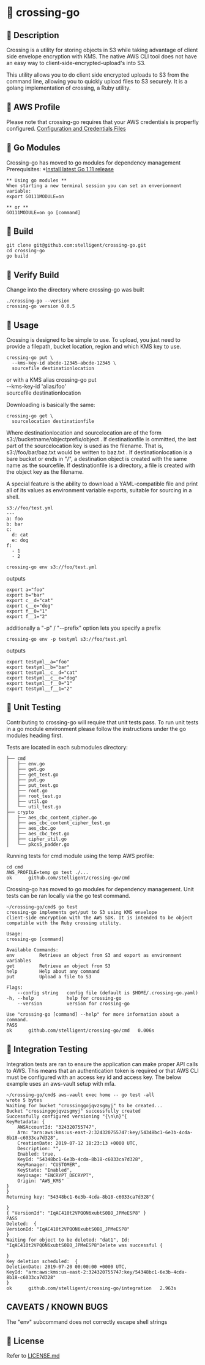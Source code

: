 # :children_crossing: crossing-go

## :children_crossing: Description

Crossing is a utility for storing objects in S3 while taking advantage of client side envelope encryption with KMS.  The native AWS CLI tool does not have an easy way to client-side-encrypted-upload's into S3.

This utility allows you to do client side encrypted uploads to S3 from the command line, allowing you to quickly upload files to S3 securely. It is a golang implementation of crossing, a Ruby utility.

## :children_crossing: AWS Profile
Please note that crossing-go requires that your AWS credentials is properfly configured.
[Configuration and Credentials Files](https://docs.aws.amazon.com/cli/latest/userguide/cli-configure-files.html)

## :children_crossing: Go Modules

Crossing-go has moved to go modules for dependency management
Prerequisites:
    *[Install latest Go 1.11 release](https://golang.org/dl/)
    
    ** Using go modules **
    When starting a new terminal session you can set an enverionment variable:
    export GO111MODULE=on

    ** or **
    GO111MODULE=on go [command]


## :children_crossing: Build

    git clone git@github.com:stelligent/crossing-go.git
    cd crossing-go
    go build

## :children_crossing: Verify Build
Change into the directory where crossing-go was built

    ./crossing-go --version
    crossing-go version 0.0.5


## :children_crossing: Usage

Crossing is designed to be simple to use. To upload, you just need to provide a filepath, bucket location, region and which KMS key to use.

    crossing-go put \
      --kms-key-id abcde-12345-abcde-12345 \
      sourcefile destinationlocation

or with a KMS alias
    crossing-go put \
      --kms-key-id 'alias/foo' \
      sourcefile destinationlocation

Downloading is basically the same:

    crossing-go get \
      sourcelocation destinationfile

Where destinationlocation and sourcelocation are of the form s3://bucketname/objectprefix/object . If destinationfile is ommitted, the last part of the sourcelocation key is used as the filename. That is, s3://foo/bar/baz.txt would be written to baz.txt . If destinationlocation is a bare bucket or ends in "/", a destination object is created with the same name as the sourcefile. If destinationfile is a directory, a file is created with the object key as the filename.

A special feature is the ability to download a YAML-compatible file and print all of its values as environment variable exports, suitable for sourcing in a shell.

    s3://foo/test.yml
    ---
    a: foo
    b: bar
    c:
      d: cat
      e: dog
    f:
      - 1
      - 2

    crossing-go env s3://foo/test.yml

outputs

    export a="foo"
    export b="bar"
    export c__d="cat"
    export c__e="dog"
    export f__0="1"
    export f__1="2"

additionally a "-p" / "--prefix" option lets you specify a prefix

    crossing-go env -p testyml s3://foo/test.yml

outputs

    export testyml__a="foo"
    export testyml__b="bar"
    export testyml__c__d="cat"
    export testyml__c__e="dog"
    export testyml__f__0="1"
    export testyml__f__1="2"

## :children_crossing: Unit Testing
Contributing to crossing-go will require that unit tests pass. To run unit tests in a go module environment please follow 
the instructions under the go modules heading first.

Tests are located in each submodules directory:

    ├── cmd
    │   ├── env.go
    │   ├── get.go
    │   ├── get_test.go
    │   ├── put.go
    │   ├── put_test.go
    │   ├── root.go
    │   ├── root_test.go
    │   ├── util.go
    │   └── util_test.go
    ├── crypto
    │   ├── aes_cbc_content_cipher.go
    │   ├── aes_cbc_content_cipher_test.go
    │   ├── aes_cbc.go
    │   ├── aes_cbc_test.go
    │   ├── cipher_util.go
    │   └── pkcs5_padder.go

Running tests for cmd module using the temp AWS profile:

    cd cmd
    AWS_PROFILE=temp go test ./...
    ok      github.com/stelligent/crossing-go/cmd

Crossing-go has moved to go modules for dependency management. Unit tests can be ran locally via the go test command.

    ~/crossing-go/cmd$ go test
    crossing-go implements get/put to S3 using KMS envelope
    client-side encryption with the AWS SDK. It is intended to be object
    compatible with the Ruby crossing utility.

    Usage:
    crossing-go [command]

    Available Commands:
    env         Retrieve an object from S3 and export as environment variables
    get         Retrieve an object from S3
    help        Help about any command
    put         Upload a file to S3

    Flags:
        --config string   config file (default is $HOME/.crossing-go.yaml)
    -h, --help            help for crossing-go
        --version         version for crossing-go

    Use "crossing-go [command] --help" for more information about a command.
    PASS
    ok      github.com/stelligent/crossing-go/cmd   0.006s

## :children_crossing: Integration Testing

Integration tests are ran to ensure the application can make proper API calls to AWS. This means that an authentication token is required or that AWS CLI must be configured with an access key id and access key. The below example uses an aws-vault setup with mfa.

    ~/crossing-go/cmd$ aws-vault exec home -- go test -all
    wrote 5 bytes
    Waiting for bucket "crossinggojqvzsgmyj" to be created...
    Bucket "crossinggojqvzsgmyj" successfully created
    Successfully configured versioning "{\n\n}"{
    KeyMetadata: {
        AWSAccountId: "324320755747",
        Arn: "arn:aws:kms:us-east-2:324320755747:key/54348bc1-6e3b-4cda-8b18-c6033ca7d328",
        CreationDate: 2019-07-12 18:23:13 +0000 UTC,
        Description: "",
        Enabled: true,
        KeyId: "54348bc1-6e3b-4cda-8b18-c6033ca7d328",
        KeyManager: "CUSTOMER",
        KeyState: "Enabled",
        KeyUsage: "ENCRYPT_DECRYPT",
        Origin: "AWS_KMS"
    }
    }
    Returning key: "54348bc1-6e3b-4cda-8b18-c6033ca7d328"{

    }
    { "VersionId": "IqAC410t2VPQON6xubtS0BO_JPMeESP8" }
    PASS
    Deleted:  {
    VersionId: "IqAC410t2VPQON6xubtS0BO_JPMeESP8"
    }
    Waiting for object to be deleted: "dat1", Id: "IqAC410t2VPQON6xubtS0BO_JPMeESP8"Delete was successful {

    }
    Key deletion scheduled:  {
    DeletionDate: 2019-07-20 00:00:00 +0000 UTC,
    KeyId: "arn:aws:kms:us-east-2:324320755747:key/54348bc1-6e3b-4cda-8b18-c6033ca7d328"
    }
    ok      github.com/stelligent/crossing-go/integration   2.963s

## CAVEATS / KNOWN BUGS

The "env" subcommand does not correctly escape shell strings

## :children_crossing: License

Refer to [LICENSE.md](LICENSE.md)
